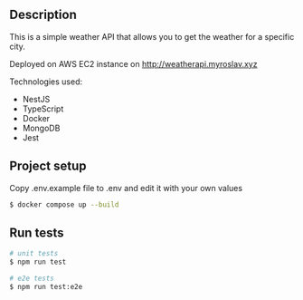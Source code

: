 ## Description

This is a simple weather API that allows you to get the weather for a specific city.

Deployed on AWS EC2 instance on http://weatherapi.myroslav.xyz

Technologies used:

- NestJS
- TypeScript
- Docker
- MongoDB
- Jest

## Project setup

Copy .env.example file to .env and edit it with your own values

```bash
$ docker compose up --build
```

## Run tests

```bash
# unit tests
$ npm run test

# e2e tests
$ npm run test:e2e
```
